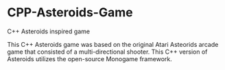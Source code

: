 # CPP-Asteroids-Game
C++ Asteroids inspired game

This C++ Asteroids game was based on the original Atari Asteorids arcade game that consisted of a multi-directional shooter. 
This C++ version of Asteroids utilizes the open-source Monogame framework.
